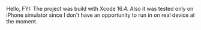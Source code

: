 Hello,
FYI: The project was build with Xcode 16.4. Also it was tested only on iPhone simulator since I don't have an opportunity to run in on real device at the moment.

